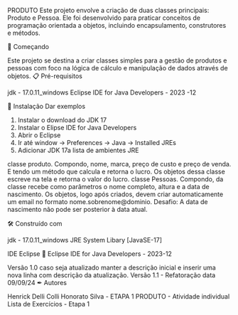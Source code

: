 PRODUTO
Este projeto envolve a criação de duas classes principais: Produto e Pessoa. Ele foi desenvolvido para praticar conceitos de programação orientada a objetos, incluindo encapsulamento, construtores e métodos.

🚀 Começando

Este projeto se destina a criar classes simples para a gestão de produtos e pessoas com foco na lógica de cálculo e manipulação de dados através de objetos.
📋 Pré-requisitos

jdk - 17.0.11_windows 
Eclipse IDE for Java Developers - 2023 -12

🔧 Instalação
Dar exemplos

1. Instalar o download do JDK 17
2. Instalar o Elipse IDE for Java Developers
3. Abrir o Eclipse
4. Ir até window -> Preferences -> Java -> Installed JREs
5. Adicionar JDK 17a lista de ambientes JRE

classe produto.
 Compondo, nome, marca, preço de custo e preço de venda. E tendo um método que calcula e retorna o lucro.
Os objetos dessa classe escreve na tela e retorna o valor do lucro.
 classe Pessoas.
Compondo, da classe recebe como parâmetros o nome completo, altura e a data de nascimento. Os objetos, logo após criados, devem criar automaticamente um email no formato nome.sobrenome@dominio.
Desafio: A data de nascimento não pode ser posterior à data atual.

🛠 Construído com

jdk - 17.0.11_windows 
JRE System Libary [JavaSE-17]

IDE Eclipse
📌 Eclipse IDE for Java Developers - 2023-12

Versão 1.0 caso seja atualizado manter a descrição inicial e inserir uma nova linha com descrição da atualização.
Versão 1.1 - Refatoração data 09/09/24
✒ Autores

Henrick Delli Colli Honorato Silva - ETAPA 1 PRODUTO - Atividade individual Lista de Exercícios - Etapa 1

